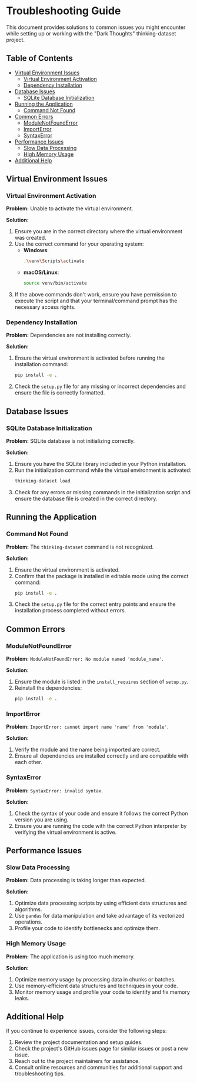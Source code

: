 # Troubleshooting Guide

This document provides solutions to common issues you might encounter while setting up or working with the "Dark Thoughts" thinking-dataset project.

## Table of Contents
- [Virtual Environment Issues](#virtual-environment-issues)
  - [Virtual Environment Activation](#virtual-environment-activation)
  - [Dependency Installation](#dependency-installation)
- [Database Issues](#database-issues)
  - [SQLite Database Initialization](#sqlite-database-initialization)
- [Running the Application](#running-the-application)
  - [Command Not Found](#command-not-found)
- [Common Errors](#common-errors)
  - [ModuleNotFoundError](#modulenotfounderror)
  - [ImportError](#importerror)
  - [SyntaxError](#syntaxerror)
- [Performance Issues](#performance-issues)
  - [Slow Data Processing](#slow-data-processing)
  - [High Memory Usage](#high-memory-usage)
- [Additional Help](#additional-help)

## Virtual Environment Issues

### Virtual Environment Activation

**Problem:** Unable to activate the virtual environment.

**Solution:**
1. Ensure you are in the correct directory where the virtual environment was created.
2. Use the correct command for your operating system:
   - **Windows**:
     ```bash
     .\venv\Scripts\activate
     ```
   - **macOS/Linux**:
     ```bash
     source venv/bin/activate
     ```
3. If the above commands don't work, ensure you have permission to execute the script and that your terminal/command prompt has the necessary access rights.

### Dependency Installation

**Problem:** Dependencies are not installing correctly.

**Solution:**
1. Ensure the virtual environment is activated before running the installation command:
   ```bash
   pip install -e .
   ```
2. Check the `setup.py` file for any missing or incorrect dependencies and ensure the file is correctly formatted.

## Database Issues

### SQLite Database Initialization

**Problem:** SQLite database is not initializing correctly.

**Solution:**
1. Ensure you have the SQLite library included in your Python installation.
2. Run the initialization command while the virtual environment is activated:
   ```bash
   thinking-dataset load
   ```
3. Check for any errors or missing commands in the initialization script and ensure the database file is created in the correct directory.

## Running the Application

### Command Not Found

**Problem:** The `thinking-dataset` command is not recognized.

**Solution:**
1. Ensure the virtual environment is activated.
2. Confirm that the package is installed in editable mode using the correct command:
   ```bash
   pip install -e .
   ```
3. Check the `setup.py` file for the correct entry points and ensure the installation process completed without errors.

## Common Errors

### ModuleNotFoundError

**Problem:** `ModuleNotFoundError: No module named 'module_name'`.

**Solution:**
1. Ensure the module is listed in the `install_requires` section of `setup.py`.
2. Reinstall the dependencies:
   ```bash
   pip install -e .
   ```

### ImportError

**Problem:** `ImportError: cannot import name 'name' from 'module'`.

**Solution:**
1. Verify the module and the name being imported are correct.
2. Ensure all dependencies are installed correctly and are compatible with each other.

### SyntaxError

**Problem:** `SyntaxError: invalid syntax`.

**Solution:**
1. Check the syntax of your code and ensure it follows the correct Python version you are using.
2. Ensure you are running the code with the correct Python interpreter by verifying the virtual environment is active.

## Performance Issues

### Slow Data Processing

**Problem:** Data processing is taking longer than expected.

**Solution:**
1. Optimize data processing scripts by using efficient data structures and algorithms.
2. Use `pandas` for data manipulation and take advantage of its vectorized operations.
3. Profile your code to identify bottlenecks and optimize them.

### High Memory Usage

**Problem:** The application is using too much memory.

**Solution:**
1. Optimize memory usage by processing data in chunks or batches.
2. Use memory-efficient data structures and techniques in your code.
3. Monitor memory usage and profile your code to identify and fix memory leaks.

## Additional Help

If you continue to experience issues, consider the following steps:
1. Review the project documentation and setup guides.
2. Check the project's GitHub issues page for similar issues or post a new issue.
3. Reach out to the project maintainers for assistance.
4. Consult online resources and communities for additional support and troubleshooting tips.
